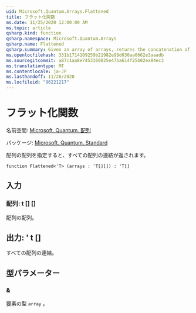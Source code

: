 ```yaml
---
uid: Microsoft.Quantum.Arrays.Flattened
title: フラット化関数
ms.date: 11/25/2020 12:00:00 AM
ms.topic: article
qsharp.kind: function
qsharp.namespace: Microsoft.Quantum.Arrays
qsharp.name: Flattened
qsharp.summary: Given an array of arrays, returns the concatenation of all arrays.
ms.openlocfilehash: 331b1714109259b21982e99d030aa0662e3aaadb
ms.sourcegitcommit: a87c1aa8e7453360025e47ba614f25b02ea84ec3
ms.translationtype: MT
ms.contentlocale: ja-JP
ms.lasthandoff: 11/26/2020
ms.locfileid: "96221217"
---
```

# <a name="flattened-function"></a>フラット化関数

名前空間: [Microsoft. Quantum. 配列](xref:Microsoft.Quantum.Arrays)

パッケージ: [Microsoft. Quantum. Standard](https://nuget.org/packages/Microsoft.Quantum.Standard)


配列の配列を指定すると、すべての配列の連結が返されます。

```qsharp
function Flattened<'T> (arrays : 'T[][]) : 'T[]
```


## <a name="input"></a>入力

### <a name="arrays--t"></a>配列: t [] []

配列の配列。



## <a name="output--t"></a>出力: ' t []

すべての配列の連結。

## <a name="type-parameters"></a>型パラメーター

### <a name="t"></a>&

要素の型 `array` 。